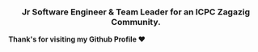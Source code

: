 

<h3 align="center"> Jr Software Engineer & Team Leader for an ICPC Zagazig Community. </h3>

  
<b align="center">Thank's for visiting my Github Profile ❤️</b>
</div>
